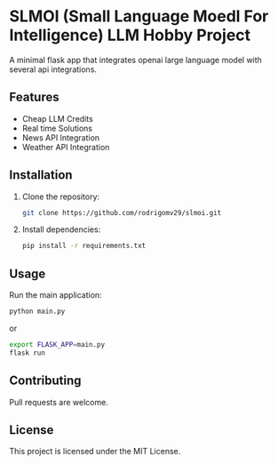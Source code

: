 # SLMOI (Small Language Moedl For Intelligence) LLM Hobby Project
A minimal flask app that integrates openai large language model with several api integrations. 

## Features
- Cheap LLM Credits
- Real time Solutions
- News API Integration
- Weather API Integration

## Installation
1. Clone the repository:
   ```bash
   git clone https://github.com/rodrigomv29/slmoi.git
   ```
2. Install dependencies:
   ```bash
   pip install -r requirements.txt
   ```

## Usage
Run the main application:
```bash
python main.py
```
or 
```bash
export FLASK_APP=main.py
flask run
```

## Contributing
Pull requests are welcome.

## License
This project is licensed under the MIT License.
